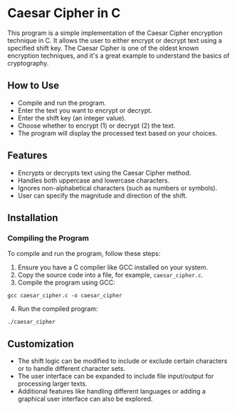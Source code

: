 # Caesar Cipher in C
This program is a simple implementation of the Caesar Cipher encryption technique in C. It allows the user to either encrypt or decrypt text using a specified shift key. The Caesar Cipher is one of the oldest known encryption techniques, and it's a great example to understand the basics of cryptography.

## How to Use
- Compile and run the program.
- Enter the text you want to encrypt or decrypt.
- Enter the shift key (an integer value).
- Choose whether to encrypt (1) or decrypt (2) the text.
- The program will display the processed text based on your choices.

## Features
- Encrypts or decrypts text using the Caesar Cipher method.
- Handles both uppercase and lowercase characters.
- Ignores non-alphabetical characters (such as numbers or symbols).
- User can specify the magnitude and direction of the shift.

## Installation

### Compiling the Program
To compile and run the program, follow these steps:
1. Ensure you have a C compiler like GCC installed on your system.
2. Copy the source code into a file, for example, `caesar_cipher.c`.
3. Compile the program using GCC:

```
gcc caesar_cipher.c -o caesar_cipher
```

4. Run the compiled program:

```
./caesar_cipher
```

## Customization
- The shift logic can be modified to include or exclude certain characters or to handle different character sets.
- The user interface can be expanded to include file input/output for processing larger texts.
- Additional features like handling different languages or adding a graphical user interface can also be explored.
